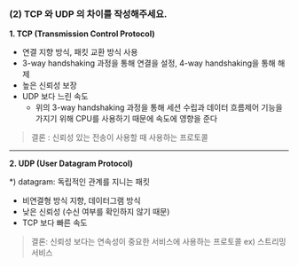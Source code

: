 ### (2) TCP 와 UDP 의 차이를 작성해주세요.

**1. TCP (Transmission Control Protocol)**
- 연결 지향 방식, 패킷 교환 방식 사용
- 3-way handshaking 과정을 통해 연결을 설정, 4-way handshaking을 통해 해제
- 높은 신뢰성 보장
- UDP 보다 느린 속도
  - 위의 3-way handshaking 과정을 통해 세션 수립과 데이터 흐름제어 기능을 가지기 위해 CPU를 사용하기 때문에 속도에 영향을 준다

> 결론 : 신뢰성 있는 전송이 사용할 때 사용하는 프로토콜

---
**2. UDP (User Datagram Protocol)**

*) datagram: 독립적인 관계를 지니는 패킷
- 비연결형 방식 지향, 데이터그램 방식
- 낮은 신뢰성 (수신 여부를 확인하지 않기 때문)
- TCP 보다 빠른 속도

> 결론: 신뢰성 보다는 연속성이 중요한 서비스에 사용하는 프로토콜 ex) 스트리밍 서비스
